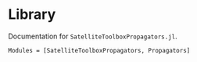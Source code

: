 Library
=======

Documentation for `SatelliteToolboxPropagators.jl`.

```@autodocs
Modules = [SatelliteToolboxPropagators, Propagators]
```

